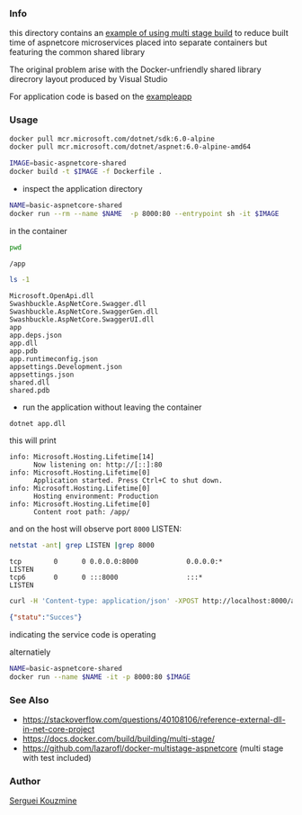 ### Info

this directory contains an [example of using multi stage build](https://qna.habr.com/q/1348210?e=14409710#clarification_1876590) to reduce built time of aspnetcore microservices placed into separate containers but featuring the common shared library

The original problem arise with the Docker-unfriendly shared library direcrory layout produced by Visual Studio

For application code is based on the  [exampleapp](https://github.com/omerasaf01/AspNetCoreDockerExample) 

### Usage

```sh
docker pull mcr.microsoft.com/dotnet/sdk:6.0-alpine
docker pull mcr.microsoft.com/dotnet/aspnet:6.0-alpine-amd64
```
```sh
IMAGE=basic-aspnetcore-shared
docker build -t $IMAGE -f Dockerfile .
```
* inspect the application directory

```sh
NAME=basic-aspnetcore-shared
docker run --rm --name $NAME  -p 8000:80 --entrypoint sh -it $IMAGE
```
in the container
```sh
pwd
```
```text
/app
```
```sh
ls -1
```

```text
Microsoft.OpenApi.dll
Swashbuckle.AspNetCore.Swagger.dll
Swashbuckle.AspNetCore.SwaggerGen.dll
Swashbuckle.AspNetCore.SwaggerUI.dll
app
app.deps.json
app.dll
app.pdb
app.runtimeconfig.json
appsettings.Development.json
appsettings.json
shared.dll
shared.pdb
```
* run the application without leaving the container

```sh
dotnet app.dll
```
this will print

```text
info: Microsoft.Hosting.Lifetime[14]
      Now listening on: http://[::]:80
info: Microsoft.Hosting.Lifetime[0]
      Application started. Press Ctrl+C to shut down.
info: Microsoft.Hosting.Lifetime[0]
      Hosting environment: Production
info: Microsoft.Hosting.Lifetime[0]
      Content root path: /app/

```

and on the host will observe port `8000` LISTEN:
```sh
netstat -ant| grep LISTEN |grep 8000
```
```text
tcp        0      0 0.0.0.0:8000            0.0.0.0:*               LISTEN
tcp6       0      0 :::8000                 :::*                    LISTEN
```
```sh
curl -H 'Content-type: application/json' -XPOST http://localhost:8000/api/user -d '{"username":"alexander"}'
```
```json
{"statu":"Succes"}

```
indicating the service code is operating

alternatiely
```sh
NAME=basic-aspnetcore-shared
docker run --name $NAME -it -p 8000:80 $IMAGE
```

### See Also

  * https://stackoverflow.com/questions/40108106/reference-external-dll-in-net-core-project
  * https://docs.docker.com/build/building/multi-stage/
  * https://github.com/lazarofl/docker-multistage-aspnetcore (multi stage with test included)

### Author
[Serguei Kouzmine](kouzmine_serguei@yahoo.com)

